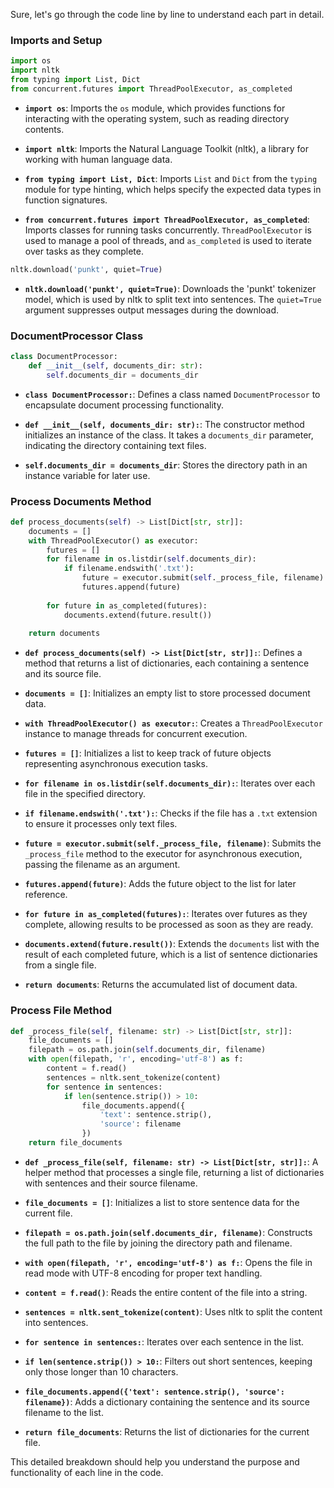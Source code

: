 Sure, let's go through the code line by line to understand each part in detail.

### Imports and Setup

```python
import os
import nltk
from typing import List, Dict
from concurrent.futures import ThreadPoolExecutor, as_completed
```

- **`import os`**: Imports the `os` module, which provides functions for interacting with the operating system, such as reading directory contents.
  
- **`import nltk`**: Imports the Natural Language Toolkit (nltk), a library for working with human language data.

- **`from typing import List, Dict`**: Imports `List` and `Dict` from the `typing` module for type hinting, which helps specify the expected data types in function signatures.

- **`from concurrent.futures import ThreadPoolExecutor, as_completed`**: Imports classes for running tasks concurrently. `ThreadPoolExecutor` is used to manage a pool of threads, and `as_completed` is used to iterate over tasks as they complete.

```python
nltk.download('punkt', quiet=True)
```

- **`nltk.download('punkt', quiet=True)`**: Downloads the 'punkt' tokenizer model, which is used by nltk to split text into sentences. The `quiet=True` argument suppresses output messages during the download.

### DocumentProcessor Class

```python
class DocumentProcessor:
    def __init__(self, documents_dir: str):
        self.documents_dir = documents_dir
```

- **`class DocumentProcessor:`**: Defines a class named `DocumentProcessor` to encapsulate document processing functionality.

- **`def __init__(self, documents_dir: str):`**: The constructor method initializes an instance of the class. It takes a `documents_dir` parameter, indicating the directory containing text files.

- **`self.documents_dir = documents_dir`**: Stores the directory path in an instance variable for later use.

### Process Documents Method

```python
def process_documents(self) -> List[Dict[str, str]]:
    documents = []
    with ThreadPoolExecutor() as executor:
        futures = []
        for filename in os.listdir(self.documents_dir):
            if filename.endswith('.txt'):
                future = executor.submit(self._process_file, filename)
                futures.append(future)
        
        for future in as_completed(futures):
            documents.extend(future.result())
    
    return documents
```

- **`def process_documents(self) -> List[Dict[str, str]]:`**: Defines a method that returns a list of dictionaries, each containing a sentence and its source file.

- **`documents = []`**: Initializes an empty list to store processed document data.

- **`with ThreadPoolExecutor() as executor:`**: Creates a `ThreadPoolExecutor` instance to manage threads for concurrent execution.

- **`futures = []`**: Initializes a list to keep track of future objects representing asynchronous execution tasks.

- **`for filename in os.listdir(self.documents_dir):`**: Iterates over each file in the specified directory.

- **`if filename.endswith('.txt'):`**: Checks if the file has a `.txt` extension to ensure it processes only text files.

- **`future = executor.submit(self._process_file, filename)`**: Submits the `_process_file` method to the executor for asynchronous execution, passing the filename as an argument.

- **`futures.append(future)`**: Adds the future object to the list for later reference.

- **`for future in as_completed(futures):`**: Iterates over futures as they complete, allowing results to be processed as soon as they are ready.

- **`documents.extend(future.result())`**: Extends the `documents` list with the result of each completed future, which is a list of sentence dictionaries from a single file.

- **`return documents`**: Returns the accumulated list of document data.

### Process File Method

```python
def _process_file(self, filename: str) -> List[Dict[str, str]]:
    file_documents = []
    filepath = os.path.join(self.documents_dir, filename)
    with open(filepath, 'r', encoding='utf-8') as f:
        content = f.read()
        sentences = nltk.sent_tokenize(content)
        for sentence in sentences:
            if len(sentence.strip()) > 10:
                file_documents.append({
                    'text': sentence.strip(),
                    'source': filename
                })
    return file_documents
```

- **`def _process_file(self, filename: str) -> List[Dict[str, str]]:`**: A helper method that processes a single file, returning a list of dictionaries with sentences and their source filename.

- **`file_documents = []`**: Initializes a list to store sentence data for the current file.

- **`filepath = os.path.join(self.documents_dir, filename)`**: Constructs the full path to the file by joining the directory path and filename.

- **`with open(filepath, 'r', encoding='utf-8') as f:`**: Opens the file in read mode with UTF-8 encoding for proper text handling.

- **`content = f.read()`**: Reads the entire content of the file into a string.

- **`sentences = nltk.sent_tokenize(content)`**: Uses nltk to split the content into sentences.

- **`for sentence in sentences:`**: Iterates over each sentence in the list.

- **`if len(sentence.strip()) > 10:`**: Filters out short sentences, keeping only those longer than 10 characters.

- **`file_documents.append({'text': sentence.strip(), 'source': filename})`**: Adds a dictionary containing the sentence and its source filename to the list.

- **`return file_documents`**: Returns the list of dictionaries for the current file.

This detailed breakdown should help you understand the purpose and functionality of each line in the code.